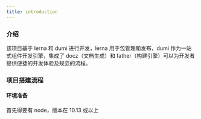 ```yaml
---
title: introduction
---
```


### 介绍

该项目基于 lerna 和 dumi 进行开发，lerna 用于包管理和发布，dumi 作为一站式组件开发引擎，集成了 docz（文档生成）和 father（构建引擎）可以为开发者提供便捷的开发体验及规范的流程。

### 项目搭建流程

#### 环境准备

首先得要有 node，版本在 10.13 或以上


